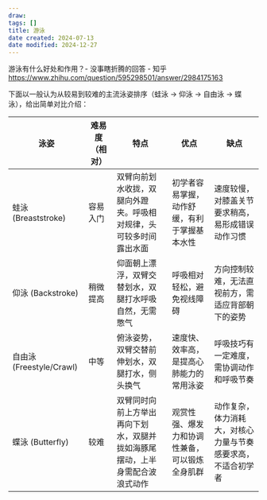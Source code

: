 ```yaml
---
draw:
tags: []
title: 游泳
date created: 2024-07-13
date modified: 2024-12-27
---
```


游泳有什么好处和作用？- 没事瞎折腾的回答 - 知乎  
https://www.zhihu.com/question/595298501/answer/2984175163

下面以一般认为从较易到较难的主流泳姿排序（蛙泳 → 仰泳 → 自由泳 → 蝶泳），给出简单对比介绍：

| 泳姿                    | 难易度（相对）| 特点                                     | 优点                      | 缺点                             |
| --------------------- | ------- | -------------------------------------- | ----------------------- | ------------------------------ |
| 蛙泳 (Breaststroke)     | 容易入门    | 双臂向前划水收拢，双腿向外蹬夹。呼吸相对规律，头可较多时间露出水面      | 初学者容易掌握，动作舒缓，有利于掌握基本水性  | 速度较慢，对膝盖关节要求稍高，易形成错误动作习惯       |
| 仰泳 (Backstroke)       | 稍微提高    | 仰面朝上漂浮，双臂交替划水，双腿打水呼吸自然，无需憋气            | 呼吸相对轻松，避免视线障碍           | 方向控制较难，无法直视前方，需适应背部朝下的姿势       |
| 自由泳 (Freestyle/Crawl) | 中等      | 俯泳姿势，双臂交替前伸划水，双腿打水，侧头换气                | 速度快、效率高，是提高心肺能力的常用泳姿    | 呼吸技巧有一定难度，需协调动作和呼吸节奏           |
| 蝶泳 (Butterfly)        | 较难      | 双臂同时向前上方举出再向下划水，双腿并拢如海豚尾摆动，上半身需配合波浪式动作 | 观赏性强、爆发力和协调性兼备，可以锻炼全身肌群 | 动作复杂，体力消耗大，对核心力量与节奏感要求高，不适合初学者 |
